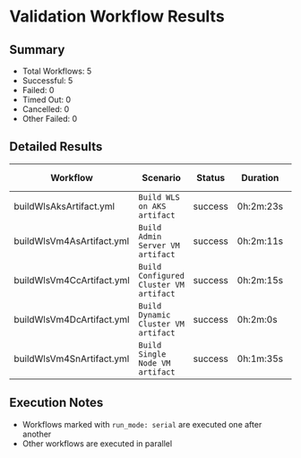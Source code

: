 # Validation Workflow Results

## Summary
- Total Workflows: 5
- Successful: 5
- Failed: 0
- Timed Out: 0
- Cancelled: 0
- Other Failed: 0

## Detailed Results

| Workflow | Scenario | Status | Duration | Run URL |
|----------|----------|---------|-----------|----------|
| buildWlsAksArtifact.yml | `Build WLS on AKS artifact` | success | 0h:2m:23s | [View Run](https://github.com/oracle/weblogic-azure/actions/runs/18624273042) |
| buildWlsVm4AsArtifact.yml | `Build Admin Server VM artifact` | success | 0h:2m:11s | [View Run](https://github.com/oracle/weblogic-azure/actions/runs/18624274165) |
| buildWlsVm4CcArtifact.yml | `Build Configured Cluster VM artifact` | success | 0h:2m:15s | [View Run](https://github.com/oracle/weblogic-azure/actions/runs/18624275144) |
| buildWlsVm4DcArtifact.yml | `Build Dynamic Cluster VM artifact` | success | 0h:2m:0s | [View Run](https://github.com/oracle/weblogic-azure/actions/runs/18624276145) |
| buildWlsVm4SnArtifact.yml | `Build Single Node VM artifact` | success | 0h:1m:35s | [View Run](https://github.com/oracle/weblogic-azure/actions/runs/18624277101) |


## Execution Notes
- Workflows marked with `run_mode: serial` are executed one after another
- Other workflows are executed in parallel

